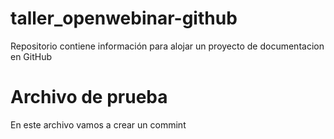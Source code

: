 # taller_openwebinar-github
Repositorio contiene información para alojar un proyecto de documentacion en GitHub
# Archivo de prueba
En este archivo vamos a crear un commint
